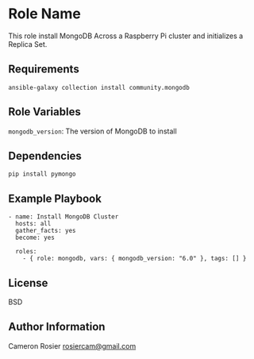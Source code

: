 Role Name
=========
This role install MongoDB Across a Raspberry Pi cluster and initializes a Replica Set.

Requirements
------------
`ansible-galaxy collection install community.mongodb`

Role Variables
--------------
`mongodb_version`: The version of MongoDB to install

Dependencies
------------
`pip install pymongo`

Example Playbook
----------------

    - name: Install MongoDB Cluster
      hosts: all
      gather_facts: yes
      become: yes

      roles:
        - { role: mongodb, vars: { mongodb_version: "6.0" }, tags: [] }

License
-------

BSD

Author Information
------------------
Cameron Rosier <rosiercam@gmail.com>
